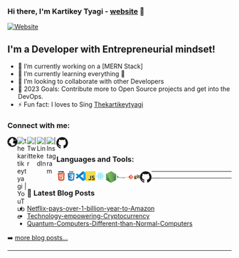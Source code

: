 ### Hi there, I'm Kartikey Tyagi - [website] 👋

[![Website](https://img.shields.io/website?label=kartikeytyagi&style=for-the-badge&url=https%3A%2F%2Fkartikeytyagi.codes)](https://kartikey-tyagi.web.app/)
<!-- [![Twitter Follow](https://img.shields.io/twitter/follow/codeSTACKr?color=1DA1F2&logo=twitter&style=for-the-badge)](https://twitter.com/intent/follow?original_referer=https%3A%2F%2Fgithub.com%2FcodeSTACKr&screen_name=codeSTACKr) -->

## I'm a  Developer with Entrepreneurial mindset!

- 🔭 I’m currently working on a [MERN Stack]
- 🌱 I’m currently learning everything 🤣
- 👯 I’m looking to collaborate with other Developers
- 🥅 2023 Goals: Contribute more to Open Source projects and get into the DevOps.
- ⚡ Fun fact: I loves to Sing [Thekartikeytyagi] 


### Connect with me:

[<img align="left" alt="kartikeytyagi" width="22px" src="https://raw.githubusercontent.com/iconic/open-iconic/master/svg/globe.svg" />][website]

[<img align="left" alt="thekartikeytyagi | YouTube" width="22px" src="https://cdn.jsdelivr.net/npm/simple-icons@v3/icons/youtube.svg" />][thekartikeytyagi]
[<img align="left" alt=" | Twitter" width="22px" src="https://cdn.jsdelivr.net/npm/simple-icons@v3/icons/twitter.svg" />][twitter]
[<img align="left" alt="| LinkedIn" width="22px" src="https://cdn.jsdelivr.net/npm/simple-icons@v3/icons/linkedin.svg" />][linkedin]
[<img align="left" alt="| Instagram" width="22px" src="https://cdn.jsdelivr.net/npm/simple-icons@v3/icons/instagram.svg" />][instagram]
[<img align="left" alt="GitHub" width="26px" src="https://raw.githubusercontent.com/github/explore/78df643247d429f6cc873026c0622819ad797942/topics/github/github.png" />][github]


<br />

### Languages and Tools:

<img align="left" alt="" width="22px" src="https://raw.githubusercontent.com/github/explore/80688e429a7d4ef2fca1e82350fe8e3517d3494d/topics/html/html.png" />
<img align="left" alt="" width="22px" src="https://raw.githubusercontent.com/github/explore/80688e429a7d4ef2fca1e82350fe8e3517d3494d/topics/css/css.png" />
<img align="left" alt="" width="22px" src="https://raw.githubusercontent.com/github/explore/80688e429a7d4ef2fca1e82350fe8e3517d3494d/topics/visual-studio-code/visual-studio-code.png" />
<img align="left" alt="" width="22px" src="https://raw.githubusercontent.com/github/explore/80688e429a7d4ef2fca1e82350fe8e3517d3494d/topics/javascript/javascript.png" />
<img align="left" alt="" width="22px" src="https://raw.githubusercontent.com/github/explore/80688e429a7d4ef2fca1e82350fe8e3517d3494d/topics/react/react.png" />
<img align="left" alt="Node.js" width="26px" src="https://raw.githubusercontent.com/github/explore/80688e429a7d4ef2fca1e82350fe8e3517d3494d/topics/nodejs/nodejs.png" />
<img align="left" alt="MongoDB" width="26px" src="https://raw.githubusercontent.com/github/explore/80688e429a7d4ef2fca1e82350fe8e3517d3494d/topics/mongodb/mongodb.png" />
<img align="left" alt="Git" width="26px" src="https://raw.githubusercontent.com/github/explore/80688e429a7d4ef2fca1e82350fe8e3517d3494d/topics/git/git.png" />
<img align="left" alt="GitHub" width="26px" src="https://raw.githubusercontent.com/github/explore/78df643247d429f6cc873026c0622819ad797942/topics/github/github.png" />

---

---

### 📕 Latest Blog Posts

<!-- BLOG-POST-LIST:START -->
- [Netflix-pays-over-1-billion-year-to-Amazon](https://kartikeytyagi.medium.com/netflix-pays-over-1-billion-year-to-amazon-1c4f4a69be63)
- [Technology-empowering-Cryptocurrency](https://kartikeytyagi.medium.com/technology-empowering-cryptocurrency-acc93a462730)
- [Quantum-Computers-Different-than-Normal-Computers](https://kartikeytyagi.medium.com/quantum-computers-different-than-normal-computers-656ce7f8ae9f)
<!-- BLOG-POST-LIST:END -->

➡️ [more blog posts...](https://kartikeytyagi.medium.com/)

---


[website]: https://kartikey-tyagi.web.app/
[twitter]: https://twitter.com/thekartikey11
[instagram]: https://instagram.com/thekartikeytyagi
[linkedin]: https://www.linkedin.com/in/kartikeytyagi/
[thekartikeytyagi]: https://youtube.com/c/thekartikeytyagi
[github]:https://github.com/kartikey110813
